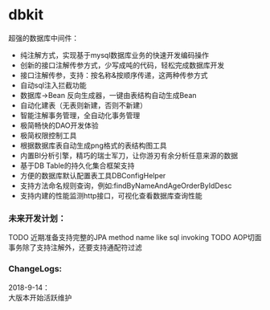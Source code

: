 # dbkit
超强的数据库中间件：

- 纯注解方式，实现基于mysql数据库业务的快速开发编码操作  
- 创新的接口注解传参方式，少写成吨的代码，轻松完成数据库开发
- 接口注解传参，支持：按名称&按顺序传递，这两种传参方式
- 自动sql注入拦截功能
- 数据库->Bean 反向生成器，一键由表结构自动生成Bean
- 自动化建表（无表则新建，否则不新建）
- 智能注解事务管理，全自动化事务管理
- 极简畅快的DAO开发体验
- 极简权限控制工具
- 根据数据库表自动生成png格式的表结构图工具
- 内置BI分析引擎，精巧的瑞士军刀，让你游刃有余分析任意来源的数据
- 基于DB Table的持久化集合框架支持
- 方便的数据库默认配置表工具DBConfigHelper
- 支持方法命名规则查询，例如:findByNameAndAgeOrderByIdDesc
- 支持内建的性能监测http接口，可视化查看数据库查询性能

### 未来开发计划：
TODO 近期准备支持完整的JPA method name like sql invoking
TODO AOP切面事务除了支持注解外，还要支持通配符过滤

### ChangeLogs:
2018-9-14：  
大版本开始活跃维护


